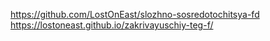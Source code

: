 https://github.com/LostOnEast/slozhno-sosredotochitsya-fd
https://lostoneast.github.io/zakrivayuschiy-teg-f/